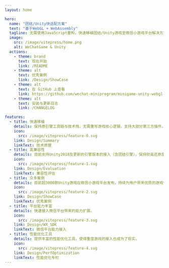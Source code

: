 ```yaml
---
layout: home

hero:
  name: "团结/Unity快适配方案"
  text: "基于WebGL + WebAssembly"
  tagline: 无需使用JavaScript重构，快速移植团结/Unity游戏至微信小游戏平台解决方案。
  image:
    src: /image/vitepress/home.png
    alt: WeChatGame & Unity
  actions:
    - theme: brand
      text: 现在开始
      link: /README
    - theme: alt
      text: 优秀案例
      link: /Design/ShowCase
    - theme: alt
      text: 在 GitHub 上查看
      link: https://github.com/wechat-miniprogram/minigame-unity-webgl-transform
    - theme: alt
      text: 安装与更新日志
      link: /CHANGELOG

features:
  - title: 快速移植
    details: 保持原引擎工具链与技术栈，无需重写游戏核心逻辑，支持大部分第三方插件。
    icon:
      src: /image/vitepress/feature-0.svg
    link: Design/Summary
    linkText: 技术原理
  - title: 高兼容性
    details: 目前支持Unity2018及更新的引擎版本的接入（含团结引擎），保持较高还原度。
    icon:
      src: /image/vitepress/feature-1.svg
    link: Design/Evaluation
    linkText: 兼容性评估
  - title: 众多案例
    details: 目前超3000款Unity游戏在微信小游戏平台发布，持续为用户带来优质的游戏体验。
    icon:
      src: /image/vitepress/feature-2.svg
    link: Design/ShowCase
    linkText: 优秀案例
  - title: 平台能力丰富
    details: 快速接入微信平台带来的能力扩展。
    icon:
      src: /image/vitepress/feature-3.svg
    link: Design/WX_SDK
    linkText: 微信平台能力接入
  - title: 性能优化工具
    details: 提供丰富的性能优化工具，使得重度游戏的接入也成为了现实。
    icon:
      src: /image/vitepress/feature-4.svg
    link: Design/PerfOptimization
    linkText: 性能优化专栏
---
```


